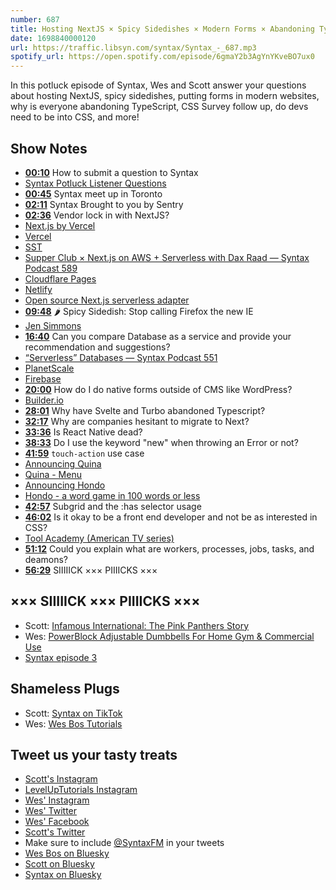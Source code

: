 ```yaml
---
number: 687
title: Hosting NextJS × Spicy Sidedishes × Modern Forms × Abandoning TypeScript
date: 1698840000120
url: https://traffic.libsyn.com/syntax/Syntax_-_687.mp3
spotify_url: https://open.spotify.com/episode/6gmaY2b3AgYnYKveBO7ux0
---
```


In this potluck episode of Syntax, Wes and Scott answer your questions about hosting NextJS, spicy sidedishes, putting forms in modern websites, why is everyone abandoning TypeScript, CSS Survey follow up, do devs need to be into CSS, and more!

## Show Notes

- **[00:10](#t=00:10)** How to submit a question to Syntax
- [Syntax Potluck Listener Questions](https://docs.google.com/forms/d/e/1FAIpQLSfQlAo1wXHiJMySdU-h8QMtfoz92aMS9eycEHXB6eRCLh8KHA/viewform?pli=1)
- **[00:45](#t=00:45)** Syntax meet up in Toronto
- **[02:11](#t=02:11)** Syntax Brought to you by Sentry
- **[02:36](#t=02:36)** Vendor lock in with NextJS?
- [Next.js by Vercel](https://nextjs.org/)
- [Vercel](https://vercel.com/)
- [SST](https://sst.dev/)
- [Supper Club × Next.js on AWS + Serverless with Dax Raad — Syntax Podcast 589](https://syntax.fm/show/589/supper-club-next-js-on-aws-serverless-with-dax-raad)
- [Cloudflare Pages](https://pages.cloudflare.com/)
- [Netlify](https://www.netlify.com/)
- [Open source Next.js serverless adapter](https://github.com/sst/open-next)
- **[09:48](#t=09:48)** 🌶️ Spicy Sidedish: Stop calling Firefox the new IE
- [Jen Simmons](https://jensimmons.com/)
- **[16:40](#t=16:40)** Can you compare Database as a service and provide your recommendation and suggestions?
- [“Serverless” Databases — Syntax Podcast 551](https://syntax.fm/show/551/serverless-databases)
- [PlanetScale](https://planetscale.com/)
- [Firebase](https://firebase.google.com/)
- **[20:00](#t=20:00)** How do I do native forms outside of CMS like WordPress?
- [Builder.io](https://www.builder.io/)
- **[28:01](#t=28:01)** Why have Svelte and Turbo abandoned Typescript?
- **[32:17](#t=32:17)** Why are companies hesitant to migrate to Next?
- **[33:36](#t=33:36)** Is React Native dead?
- **[38:33](#t=38:33)** Do I use the keyword "new" when throwing an Error or not?
- **[41:59](#t=41:59)** `touch-action` use case
- [Announcing Quina](https://joshcollinsworth.com/blog/announcing-quina-my-first-app)
- [Quina - Menu](https://quina.app/)
- [Announcing Hondo](https://joshcollinsworth.com/blog/announcing-hondo)
- [Hondo - a word game in 100 words or less](https://www.playhondo.com/)
- **[42:57](#t=42:57)** Subgrid and the :has selector usage
- **[46:02](#t=46:02)** Is it okay to be a front end developer and not be as interested in CSS?
- [Tool Academy (American TV series)](<https://en.wikipedia.org/wiki/Tool_Academy_(American_TV_series)>)
- **[51:12](#t=51:12)** Could you explain what are workers, processes, jobs, tasks, and deamons?
- **[56:29](#t=56:29)** SIIIIICK ××× PIIIICKS ×××

## ××× SIIIIICK ××× PIIIICKS ×××

- Scott: [Infamous International: The Pink Panthers Story](https://wondery.com/shows/infamous-international-the-pink-panthers-story/#:~:text=The%20Pink%20Panthers%20are%20the,but%20net%20millions.)
- Wes: [PowerBlock Adjustable Dumbbells For Home Gym & Commercial Use](https://powerblock.com/)
- [Syntax episode 3](https://beta.syntax.fm/shows/3/css-preprocessors-and-structuring-css)

## Shameless Plugs

- Scott: [Syntax on TikTok](https://www.tiktok.com/@syntaxfm)
- Wes: [Wes Bos Tutorials](https://wesbos.com/courses)

## Tweet us your tasty treats

- [Scott's Instagram](https://www.instagram.com/stolinski/)
- [LevelUpTutorials Instagram](https://www.instagram.com/LevelUpTutorials/)
- [Wes' Instagram](https://www.instagram.com/wesbos/)
- [Wes' Twitter](https://twitter.com/wesbos)
- [Wes' Facebook](https://www.facebook.com/wesbos.developer)
- [Scott's Twitter](https://twitter.com/stolinski)
- Make sure to include [@SyntaxFM](https://twitter.com/SyntaxFM) in your tweets
- [Wes Bos on Bluesky](https://bsky.app/profile/wesbos.com)
- [Scott on Bluesky](https://bsky.app/profile/tolin.ski)
- [Syntax on Bluesky](https://bsky.app/profile/syntax.fm)
